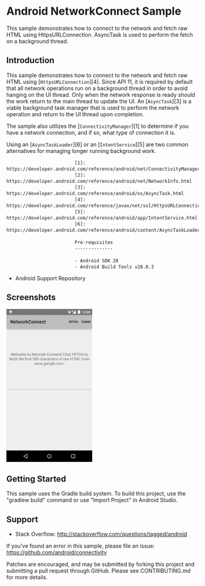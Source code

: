 
Android NetworkConnect Sample
===================================

This sample demonstrates how to connect to the network and fetch raw HTML using
HttpsURLConnection. AsyncTask is used to perform the fetch on a background thread.

Introduction
------------

This sample demonstrates how to connect to the network and fetch raw HTML using
[`HttpsURLConnection`][4]. Since API 11, it is required by default that all network
operations run on a background thread in order to avoid hanging on the UI thread. Only
when the network response is ready should the work return to the main thread to update
the UI. An [`AsyncTask`][3] is a viable background task manager that is used to perform
the network operation and return to the UI thread upon completion.

The sample also utilizes the [`ConnectivityManager`][1] to determine if you have
a network connection, and if so, what type of connection it is.

Using an [`AsyncTaskLoader`][6] or an [`IntentService`][5] are two common alternatives
                             for managing longer running background work.

                             [1]: https://developer.android.com/reference/android/net/ConnectivityManager.html
                             [2]: https://developer.android.com/reference/android/net/NetworkInfo.html
                             [3]: https://developer.android.com/reference/android/os/AsyncTask.html
                             [4]: https://developer.android.com/reference/javax/net/ssl/HttpsURLConnection.html
                             [5]: https://developer.android.com/reference/android/app/IntentService.html
                             [6]: https://developer.android.com/reference/android/content/AsyncTaskLoader.html

                             Pre-requisites
                             --------------

                             - Android SDK 28
                             - Android Build Tools v28.0.3
- Android Support Repository

Screenshots
-------------

<img src="screenshots/main.png" height="400" alt="Screenshot"/> 

Getting Started
---------------

This sample uses the Gradle build system. To build this project, use the
"gradlew build" command or use "Import Project" in Android Studio.

Support
-------

- Stack Overflow: http://stackoverflow.com/questions/tagged/android

If you've found an error in this sample, please file an issue:
https://github.com/android/connectivity

Patches are encouraged, and may be submitted by forking this project and
submitting a pull request through GitHub. Please see CONTRIBUTING.md for more details.
